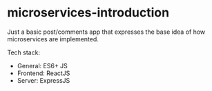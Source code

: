 # microservices-introduction
Just a basic post/comments app that expresses the base idea of how microservices are implemented.

Tech stack:
- General: ES6+ JS
- Frontend: ReactJS
- Server: ExpressJS
